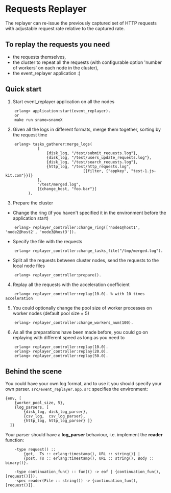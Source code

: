 Requests Replayer
=================

The replayer can re-issue the previously captured set of HTTP requests
with adjustable request rate relative to the captured rate.

To replay the requests you need
-------------------------------
* the requests themselves,
* the cluster to repeat all the requests (with configurable option 'number of workers' on each node in the cluster),
* the event_replayer application :)


Quick start
-----------

1. Start event_replayer application on all the nodes 
```
    erlang> application:start(event_replayer).
    or
    make run sname=snameX
```

2. Given all the logs in different formats, merge them together, sorting by the request time
```
    erlang> tasks_gatherer:merge_logs(
              [
                  {disk_log, "/test/submit_requests.log"},
                  {disk_log, "/test/users_update_requests.log"},
                  {disk_log, "/test/search_requests.log"},
                  {http_log, "/test/http_requests.log",
                                  [{filter, {"appkey", "test-1.js-kit.com"}}]}
              ],
              "/test/merged.log",
              [{change_host, "foo.bar"}]
          ).
```

3. Prepare the cluster
 * Change the ring (if you haven't specified it in the environment before the application start)
```
    erlang> replayer_controller:change_ring(['node1@host1', 'node2@host2', 'node3@host3']).
```
 * Specify the file with the requests
```
    erlang> replayer_controller:change_tasks_file("/tmp/merged.log").
```
 * Split all the requests between cluster nodes, send the requests to the local node files
```
    erlang> replayer_controller:prepare().
```

4. Replay all the requests with the acceleration coefficient
```
    erlang> replayer_controller:replay(10.0). % with 10 times acceleration
```

5. You could optionally change the pool size of worker processes on worker nodes (default pool size = 5)
```
    erlang> replayer_controller:change_workers_num(100).
```

6. As all the preparations have been made before, you could go on replaying with different speed as long as you need to
```
    erlang> replayer_controller:replay(10.0).
    erlang> replayer_controller:replay(20.0).
    erlang> replayer_controller:replay(50.0).
```


Behind the scene
----------------

You could have your own log format, and to use it you should specify your own parser.
`src/event_replayer.app.src` specifies the environment:
```
{env, [
    {worker_pool_size, 5},
    {log_parsers, [
        {disk_log, disk_log_parser},
        {csv_log,  csv_log_parser},
        {http_log, http_log_parser} ]}
  ]}
```


Your parser should have a **log_parser** behaviour, i.e. implement the **reader** function:
```
    -type request() ::
        {get,  Ts :: erlang:timestamp(), URL :: string()} |
        {post, Ts :: erlang:timestamp(), URL :: string(), Body :: binary()}.

    -type continuation_fun() :: fun(() -> eof | {continuation_fun(), [request()]}).
    -spec reader(File :: string()) -> {continuation_fun(), [request()]}.
```
